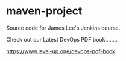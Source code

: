 # maven-project
Source code for James Lee's Jenkins course.

Check out our Latest DevOps PDF book........

https://www.level-up.one/devops-pdf-book
